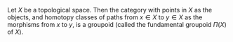 Let $X$ be a topological space. Then the category with points in $X$ as the objects, and homotopy classes of paths from $x \in X$ to $y \in X$ as the morphisms from $x$ to $y$, is a groupoid (called the fundamental groupoid $\Pi(X)$ of $X$).
